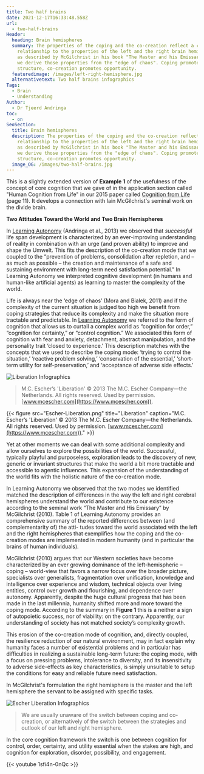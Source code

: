 ```yaml
---
title: Two half brains
date: 2021-12-17T16:33:48.558Z
url:
  - two-half-brains
Header:
  heading: Brain hemispheres
  summary: The properties of the coping and the co-creation reflect a close
    relationship to the properties of the left and the right brain hemispheres
    as described by McGilchrist in his book "The Master and his Emissary". Here
    we derive those properties from the "edge of chaos". Coping promotes
    structure, co-creation promotes opportunity.
  featuredimage: /images/left-right-hemisphere.jpg
  alternativetext: Two half brains infographics
Tags:
  - Brain
  - Understanding
Author:
  - Dr Tjeerd Andringa
toc:
  - on
SeoSection:
  title: Brain hemispheres
  description: The properties of the coping and the co-creation reflect a close
    relationship to the properties of the left and the right brain hemispheres
    as described by McGilchrist in his book "The Master and his Emissary". Here
    we derive those properties from the "edge of chaos". Coping promotes
    structure, co-creation promotes opportunity.
  image_OG: /images/two-half-brains.jpg
---
```

This is a slightly extended version of **Example 1** of the usefulness of the concept of core cognition that we gave of in the application section called "Human Cognition from Life" in our 2015 paper called [Cognition from Life](/pdf/Cognition-from-life-Andringa_2015.pdf) (page 11). It develops a connection with Iain McGilchrist's seminal work on the divide brain.  

**Two Attitudes Toward the World and Two Brain Hemispheres**

In [Learning Autonomy](/pdf/Learning-Autonomy-Andringa_2013.pdf) (Andringa et al., 2013) we observed that *successful* life span development is characterized by an ever-improving understanding of reality in combination with an urge (and proven ability) to improve and shape the Umwelt. This fits the description of the co-creation mode that we coupled to the “prevention of problems, consolidation after repletion, and – as much as possible – the creation and maintenance of a safe and sustaining environment with long-term need satisfaction potential.” In Learning Autonomy we interpreted cognitive development (in humans and human-like artificial agents) as learning to master the complexity of the world.

Life is always near the ‘edge of chaos’ (Mora and Bialek, 2011) and if the complexity of the current situation is judged too high we benefit from coping strategies that reduce its complexity and make the situation more tractable and predictable. In [Learning Autonomy](/pdf/Learning-Autonomy-Andringa_2013.pdf) we referred to the form of cognition that allows us to curtail a complex world as “cognition for order,” “cognition for certainty,” or “control cognition.” We associated this form of cognition with fear and anxiety, detachment, abstract manipulation, and the personality trait ‘closed to experience.’ This description matches with the concepts that we used to describe the coping mode: ‘trying to control the situation,’ ‘reactive problem solving,’ ‘conservation of the essential,’ ‘short-term utility for self-preservation,’ and ‘acceptance of adverse side effects.’

![Liberation Infographics](/images/escher-liberation.jpg "Liberation Infographics")

> M.C. Escher’s 'Liberation' © 2013 The M.C. Escher Company—the Netherlands. All rights reserved. Used by permission. [www.mcescher.com](https://www.mcescher.com)).

{{< figure src="Escher-Liberation.png" title="Liberation" caption="M.C. Escher’s 'Liberation' © 2013 The M.C. Escher Company—the Netherlands. All rights reserved. Used by permission. [www.mcescher.com](https://www.mcescher.com))." >}}

Yet at other moments we can deal with some additional complexity and allow ourselves to explore the possibilities of the world. Successful, typically playful and purposeless, exploration leads to the discovery of new, generic or invariant structures that make the world a bit more tractable and accessible to agentic influences. This expansion of the understanding of the world fits with the holistic nature of the co-creation mode.

In Learning Autonomy we observed that the two modes we identified matched the description of differences in the way the left and right cerebral hemispheres understand the world and contribute to our existence according to the seminal work “The Master and His Emissary” by McGilchrist (2010). Table 1 of Learning Autonomy provides an comprehensive summary of the reported differences between (and complementarity of) the atti- tudes toward the world associated with the left and the right hemispheres that exemplifies how the coping and the co-creation modes are implemented in modern humanity (and in particular the brains of human individuals).

McGilchrist (2010) argues that our Western societies have become characterized by an ever growing dominance of the left-hemispheric – coping – world-view that favors a narrow focus over the broader picture, specialists over generalists, fragmentation over unification, knowledge and intelligence over experience and wisdom, technical objects over living entities, control over growth and flourishing, and dependence over autonomy. Apparently, despite the huge cultural progress that has been made in the last millennia, humanity shifted more and more toward the coping mode. According to the summary in **Figure 1** this is a neither a sign of autopoietic success, nor of viability: on the contrary. Apparently, our understanding of society has not matched society’s complexity growth.

This erosion of the co-creation mode of cognition, and, directly coupled, the resilience reduction of our natural environment, may in fact explain why humanity faces a number of existential problems and in particular has difficulties in realizing a sustainable long-term future: the coping mode, with a focus on pressing problems, intolerance to diversity, and its insensitivity to adverse side-effects as key characteristics, is simply unsuitable to setup the conditions for easy and reliable future need satisfaction.

In McGilchrist's formulation the right hemisphere is the master and the left hemisphere the servant to be assigned with specific tasks.

![Escher Liberation Infographics](/images/two-half-brains.jpg "Escher Liberation Infographics")

> We are usually unaware of the switch between coping and co-creation, or alternatively of the switch between the strategies and outlook of our left and right hemisphere.

In the core cognition framework the switch is one between cognition for control, order, certainty, and utility essential when the stakes are high, and cognition for exploration, disorder, possibility, and engagement.

{{< youtube 1sfi4n-0nQc >}}